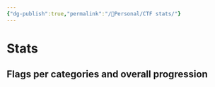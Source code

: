 ```yaml
---
{"dg-publish":true,"permalink":"/👀Personal/CTF stats/"}
---
```


# Stats
## Flags per categories and overall progression
<canvas height="0" width="0" style="display: block; box-sizing: border-box; height: 0px; width: 0px;"></canvas>



<canvas height="0" width="0" style="display: block; box-sizing: border-box; height: 0px; width: 0px;"></canvas>
